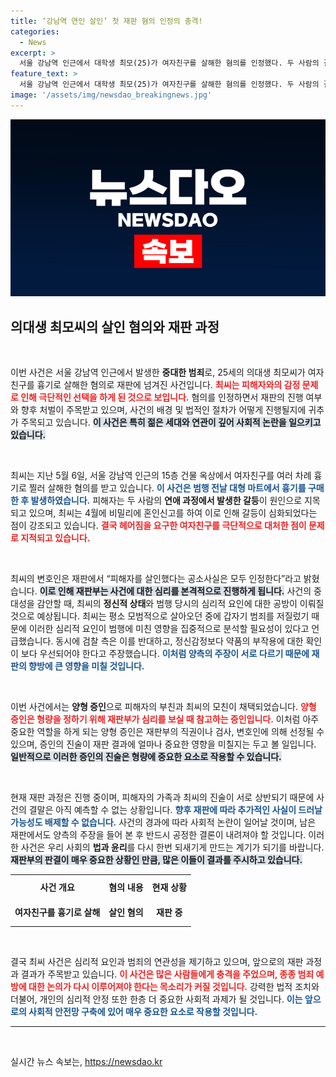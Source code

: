 ```yaml
---
title: ‘강남역 연인 살인’ 첫 재판 혐의 인정의 충격!
categories:
  - News
excerpt: >
  서울 강남역 인근에서 대학생 최모(25)가 여자친구를 살해한 혐의를 인정했다. 두 사람의 결별로 전개된 비극적 사건의 전말과 최씨의 정신적 상태가 재판에서 핵심 쟁점으로 떠올랐다.
feature_text: >
  서울 강남역 인근에서 대학생 최모(25)가 여자친구를 살해한 혐의를 인정했다. 두 사람의 결별로 전개된 비극적 사건의 전말과 최씨의 정신적 상태가 재판에서 핵심 쟁점으로 떠올랐다.
image: '/assets/img/newsdao_breakingnews.jpg'
---
```


<p><img src="/assets/img/newsdao_breakingnews.jpg" alt="flaretime 속보" /></p>

<h2 data-ke-size="size26">의대생 최모씨의 살인 혐의와 재판 과정</h2>

<p data-ke-size="size16">&nbsp;</p>

<p>이번 사건은 서울 강남역 인근에서 발생한 <strong>중대한 범죄</strong>로, 25세의 의대생 최모씨가 여자친구를 흉기로 살해한 혐의로 재판에 넘겨진 사건입니다. <b><span style="color: #ee2323;">최씨는 피해자와의 감정 문제로 인해 극단적인 선택을 하게 된 것으로 보입니다.</span></b> 혐의를 인정하면서 재판의 진행 여부와 향후 처벌이 주목받고 있으며, 사건의 배경 및 법적인 절차가 어떻게 진행될지에 귀추가 주목되고 있습니다. <b><span style="background-color: #21538527;">이 사건은 특히 젊은 세대와 연관이 깊어 사회적 논란을 일으키고 있습니다.</span></b>  </p>

<p data-ke-size="size16">&nbsp;</p>

<p>최씨는 지난 5월 6일, 서울 강남역 인근의 15층 건물 옥상에서 여자친구를 여러 차례 흉기로 찔러 살해한 혐의를 받고 있습니다. <b><span style="color: #1a5490;">이 사건은 범행 전날 대형 마트에서 흉기를 구매한 후 발생하였습니다.</span></b> 피해자는 두 사람의 <strong>연애 과정에서 발생한 갈등</strong>이 원인으로 지목되고 있으며, 최씨는 4월에 비밀리에 혼인신고를 하여 이로 인해 갈등이 심화되었다는 점이 강조되고 있습니다. <b><span style="color: #ee2323;">결국 헤어짐을 요구한 여자친구를 극단적으로 대처한 점이 문제로 지적되고 있습니다.</span></b> </p>

<p data-ke-size="size16">&nbsp;</p>

<p>최씨의 변호인은 재판에서 “피해자를 살인했다는 공소사실은 모두 인정한다”라고 밝혔습니다. <b><span style="background-color: #21538527;">이로 인해 재판부는 사건에 대한 심리를 본격적으로 진행하게 됩니다.</span></b> 사건의 중대성을 감안할 때, 최씨의 <strong>정신적 상태</strong>와 범행 당시의 심리적 요인에 대한 공방이 이뤄질 것으로 예상됩니다. 최씨는 평소 모범적으로 살아오던 중에 갑자기 범죄를 저질렀기 때문에 이러한 심리적 요인이 범행에 미친 영향을 집중적으로 분석할 필요성이 있다고 언급했습니다. 동시에 검찰 측은 이를 반대하고, 정신감정보다 약품의 부작용에 대한 확인이 보다 우선되어야 한다고 주장했습니다. <b><span style="color: #1a5490;">이처럼 양측의 주장이 서로 다르기 때문에 재판의 향방에 큰 영향을 미칠 것입니다.</span></b></p>

<p data-ke-size="size16">&nbsp;</p>

<p>이번 사건에서는 <strong>양형 증인</strong>으로 피해자의 부친과 최씨의 모친이 채택되었습니다. <b><span style="color: #ee2323;">양형 증인은 형량을 정하기 위해 재판부가 심리를 보실 때 참고하는 증인입니다.</span></b> 이처럼 아주 중요한 역할을 하게 되는 양형 증인은 재판부의 직권이나 검사, 변호인에 의해 선정될 수 있으며, 증인의 진술이 재판 결과에 얼마나 중요한 영향을 미칠지는 두고 볼 일입니다. <b><span style="background-color: #21538527;">일반적으로 이러한 증인의 진술은 형량에 중요한 요소로 작용할 수 있습니다.</span></b></p>

<p data-ke-size="size16">&nbsp;</p>

<p>현재 재판 과정은 진행 중이며, 피해자의 가족과 최씨의 진술이 서로 상반되기 때문에 사건의 결말은 아직 예측할 수 없는 상황입니다. <b><span style="color: #1a5490;">향후 재판에 따라 추가적인 사실이 드러날 가능성도 배제할 수 없습니다.</span></b> 사건의 경과에 따라 사회적 논란이 일어날 것이며, 남은 재판에서도 양측의 주장을 들어 본 후 반드시 공정한 결론이 내려져야 할 것입니다. 이러한 사건은 우리 사회의 <strong>법과 윤리</strong>를 다시 한번 되새기게 만드는 계기가 되기를 바랍니다. <b><span style="background-color: #21538527;">재판부의 판결이 매우 중요한 상황인 만큼, 많은 이들이 결과를 주시하고 있습니다.</span></b></p>

<table style="width:100%;">
  <tr>
    <th style="text-align: center; height: 30px;"><b>사건 개요</b></th>
    <th style="text-align: center; height: 30px;"><b>혐의 내용</b></th>
    <th style="text-align: center; height: 30px;"><b>현재 상황</b></th>
  </tr>
  <tr>
    <td style="text-align: center; height: 40px;"><b>여자친구를 흉기로 살해</b></td>
    <td style="text-align: center; height: 40px;"><b>살인 혐의</b></td>
    <td style="text-align: center; height: 40px;"><b>재판 중</b></td>
  </tr>
</table>

<p data-ke-size="size16">&nbsp;</p>

<p>결국 최씨 사건은 심리적 요인과 범죄의 연관성을 제기하고 있으며, 앞으로의 재판 과정과 결과가 주목받고 있습니다. <b><span style="color: #ee2323;">이 사건은 많은 사람들에게 충격을 주었으며, 종종 범죄 예방에 대한 논의가 다시 이루어져야 한다는 목소리가 커질 것입니다.</span></b> 강력한 법적 조치와 더불어, 개인의 심리적 안정 또한 한층 더 중요한 사회적 과제가 될 것입니다. <b><span style="color: #1a5490;">이는 앞으로의 사회적 안전망 구축에 있어 매우 중요한 요소로 작용할 것입니다.</span></b></p>

<hr>

<p data-ke-size="size16">&nbsp;</p>
실시간 뉴스 속보는, <a href="https://newsdao.kr" rel="dofollow">https://newsdao.kr</a>


